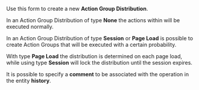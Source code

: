 Use this form to create a new **Action Group Distribution**.

In an Action Group Distribution of type **None** 
the actions within will be executed normally.

In an Action Group Distribution of type **Session** or **Page Load** 
is possible to create Action Groups that will be executed with 
a certain probability.

With type **Page Load** the distribution is determined on each page load, 
while using type **Session** will lock the distribution until the session
expires.

It is possible to specify a **comment** to be associated with the operation in
the entity **history**.